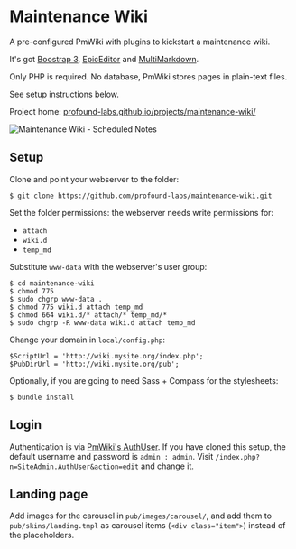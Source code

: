Maintenance Wiki
================

A pre-configured PmWiki with plugins to kickstart a maintenance wiki.

It's got [Boostrap 3](http://getbootstrap.com/),
[EpicEditor](http://epiceditor.com/) and
[MultiMarkdown](http://fletcherpenney.net/multimarkdown/).

Only PHP is required. No database, PmWiki stores pages in plain-text
files.

See setup instructions below.

Project home: [profound-labs.github.io/projects/maintenance-wiki/](http://profound-labs.github.io/projects/maintenance-wiki/)

![Maintenance Wiki - Scheduled Notes](http://profound-labs.github.io/images/screenshots/maintenace-wiki-schedule.png)

## Setup

Clone and point your webserver to the folder:

    $ git clone https://github.com/profound-labs/maintenance-wiki.git

Set the folder permissions: the webserver needs write permissions for:

* `attach`
* `wiki.d`
* `temp_md`

Substitute `www-data` with the webserver's user group:

    $ cd maintenance-wiki
    $ chmod 775 .
    $ sudo chgrp www-data .
    $ chmod 775 wiki.d attach temp_md
    $ chmod 664 wiki.d/* attach/* temp_md/*
    $ sudo chgrp -R www-data wiki.d attach temp_md

Change your domain in `local/config.php`:

    $ScriptUrl = 'http://wiki.mysite.org/index.php';
    $PubDirUrl = 'http://wiki.mysite.org/pub';

Optionally, if you are going to need Sass + Compass for the stylesheets:

    $ bundle install

## Login

Authentication is via [PmWiki's AuthUser](http://www.pmwiki.org/wiki/PmWiki/AuthUser). If you have cloned this setup, the
default username and password is `admin : admin`. Visit
`/index.php?n=SiteAdmin.AuthUser&action=edit` and change it.

## Landing page

Add images for the carousel in `pub/images/carousel/`, and add them to
`pub/skins/landing.tmpl` as carousel items (`<div class="item">`)
instead of the placeholders.

